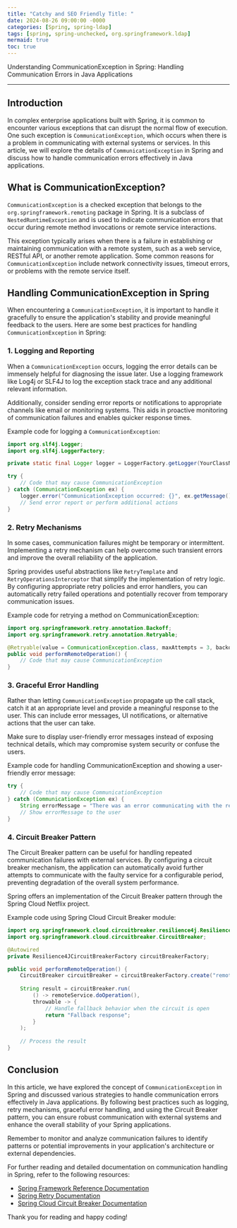 ```yaml
---
title: "Catchy and SEO Friendly Title: "
date: 2024-08-26 09:00:00 -0000
categories: [Spring, spring-ldap]
tags: [spring, spring-unchecked, org.springframework.ldap]
mermaid: true
toc: true
---
```



Understanding CommunicationException in Spring: Handling Communication Errors in Java Applications

---

## Introduction

In complex enterprise applications built with Spring, it is common to encounter various exceptions that can disrupt the normal flow of execution. One such exception is `CommunicationException`, which occurs when there is a problem in communicating with external systems or services. In this article, we will explore the details of `CommunicationException` in Spring and discuss how to handle communication errors effectively in Java applications.

## What is CommunicationException?

`CommunicationException` is a checked exception that belongs to the `org.springframework.remoting` package in Spring. It is a subclass of `NestedRuntimeException` and is used to indicate communication errors that occur during remote method invocations or remote service interactions.

This exception typically arises when there is a failure in establishing or maintaining communication with a remote system, such as a web service, RESTful API, or another remote application. Some common reasons for `CommunicationException` include network connectivity issues, timeout errors, or problems with the remote service itself.

## Handling CommunicationException in Spring

When encountering a `CommunicationException`, it is important to handle it gracefully to ensure the application's stability and provide meaningful feedback to the users. Here are some best practices for handling `CommunicationException` in Spring:

### 1. Logging and Reporting

When a `CommunicationException` occurs, logging the error details can be immensely helpful for diagnosing the issue later. Use a logging framework like Log4j or SLF4J to log the exception stack trace and any additional relevant information.

Additionally, consider sending error reports or notifications to appropriate channels like email or monitoring systems. This aids in proactive monitoring of communication failures and enables quicker response times.

Example code for logging a `CommunicationException`:

```java
import org.slf4j.Logger;
import org.slf4j.LoggerFactory;

private static final Logger logger = LoggerFactory.getLogger(YourClassName.class);

try {
    // Code that may cause CommunicationException
} catch (CommunicationException ex) {
    logger.error("CommunicationException occurred: {}", ex.getMessage(), ex);
    // Send error report or perform additional actions
}
```

### 2. Retry Mechanisms

In some cases, communication failures might be temporary or intermittent. Implementing a retry mechanism can help overcome such transient errors and improve the overall reliability of the application.

Spring provides useful abstractions like `RetryTemplate` and `RetryOperationsInterceptor` that simplify the implementation of retry logic. By configuring appropriate retry policies and error handlers, you can automatically retry failed operations and potentially recover from temporary communication issues.

Example code for retrying a method on CommunicationException:

```java
import org.springframework.retry.annotation.Backoff;
import org.springframework.retry.annotation.Retryable;

@Retryable(value = CommunicationException.class, maxAttempts = 3, backoff = @Backoff(delay = 1000))
public void performRemoteOperation() {
    // Code that may cause CommunicationException
}
```

### 3. Graceful Error Handling
Rather than letting `CommunicationException` propagate up the call stack, catch it at an appropriate level and provide a meaningful response to the user. This can include error messages, UI notifications, or alternative actions that the user can take.

Make sure to display user-friendly error messages instead of exposing technical details, which may compromise system security or confuse the users.

Example code for handling CommunicationException and showing a user-friendly error message:

```java
try {
    // Code that may cause CommunicationException
} catch (CommunicationException ex) {
    String errorMessage = "There was an error communicating with the remote service. Please try again later.";
    // Show errorMessage to the user
}
```

### 4. Circuit Breaker Pattern

The Circuit Breaker pattern can be useful for handling repeated communication failures with external services. By configuring a circuit breaker mechanism, the application can automatically avoid further attempts to communicate with the faulty service for a configurable period, preventing degradation of the overall system performance.

Spring offers an implementation of the Circuit Breaker pattern through the Spring Cloud Netflix project.

Example code using Spring Cloud Circuit Breaker module:

```java
import org.springframework.cloud.circuitbreaker.resilience4j.Resilience4JCircuitBreakerFactory;
import org.springframework.cloud.circuitbreaker.CircuitBreaker;

@Autowired
private Resilience4JCircuitBreakerFactory circuitBreakerFactory;

public void performRemoteOperation() {
    CircuitBreaker circuitBreaker = circuitBreakerFactory.create("remoteService");
  
    String result = circuitBreaker.run(
        () -> remoteService.doOperation(),
        throwable -> {
            // Handle fallback behavior when the circuit is open
            return "Fallback response";
        }
    );
  
    // Process the result
}
```

## Conclusion

In this article, we have explored the concept of `CommunicationException` in Spring and discussed various strategies to handle communication errors effectively in Java applications. By following best practices such as logging, retry mechanisms, graceful error handling, and using the Circuit Breaker pattern, you can ensure robust communication with external systems and enhance the overall stability of your Spring applications.

Remember to monitor and analyze communication failures to identify patterns or potential improvements in your application's architecture or external dependencies.

For further reading and detailed documentation on communication handling in Spring, refer to the following resources:

- [Spring Framework Reference Documentation](https://docs.spring.io/spring-framework/docs/current/reference/html/)
- [Spring Retry Documentation](https://docs.spring.io/spring-retry/docs/current/reference/html/)
- [Spring Cloud Circuit Breaker Documentation](https://docs.spring.io/spring-cloud-circuitbreaker/docs/current/reference/html/)

Thank you for reading and happy coding!